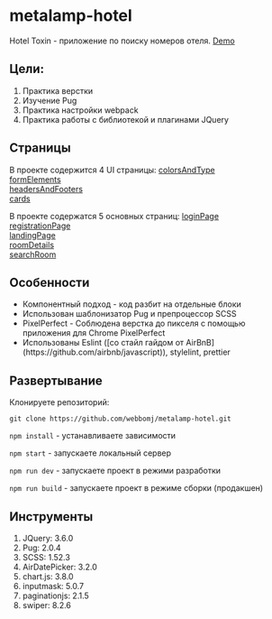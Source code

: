 ﻿# metalamp-hotel

Hotel Toxin - приложение по поиску номеров отеля. [Demo](https://webbomj.github.io/metalamp-hotel)<br>

## Цели:

1. Практика верстки
2. Изучение Pug
3. Практика настройки webpack
4. Практика работы с библиотекой и плагинами JQuery

## Страницы

В проекте содержится 4 UI страницы:
[colorsAndType](https://webbomj.github.io/metalamp-hotel/colorsAndType.html)<br>
[formElements](https://webbomj.github.io/metalamp-hotel/formElements.html)<br>
[headersAndFooters](https://webbomj.github.io/metalamp-hotel/headersAndFooters.html)<br>
[cards](https://webbomj.github.io/metalamp-hotel/cards.html)<br>

В проекте содержатся 5 основных страниц:
[loginPage](https://webbomj.github.io/metalamp-hotel/loginPage.html)<br>
[registrationPage](https://webbomj.github.io/metalamp-hotel/registrationPage.html)<br>
[landingPage](https://webbomj.github.io/metalamp-hotel/landingPage.html)<br>
[roomDetails](https://webbomj.github.io/metalamp-hotel/roomDetails.html)<br>
[searchRoom](https://webbomj.github.io/metalamp-hotel/searchRoom.html)<br>

## Особенности

<ul>
<li>Компонентный подход - код разбит на отдельные блоки</li>
<li>Использован шаблонизатор Pug и препроцессор SCSS</li>
<li>PixelPerfect - Соблюдена верстка до пикселя с помощью приложения для Chrome PixelPerfect</li>
<li>Использованы Eslint ([со стайл гайдом от AirBnB](https://github.com/airbnb/javascript)), stylelint, prettier</li>
</ul>

## Развертывание

Клонируете репозиторий:<br>

```bush
git clone https://github.com/webbomj/metalamp-hotel.git
```

`npm install` - устанавливаете зависимости<br>

`npm start` - запускаете локальный сервер<br>

`npm run dev` - запускаете проект в режими разработки<br>

`npm run build` - запускаете проект в режимe сборки (продакшен)<br>

## Инструменты

1. JQuery: 3.6.0
2. Pug: 2.0.4
3. SCSS: 1.52.3
4. AirDatePicker: 3.2.0
5. chart.js: 3.8.0
6. inputmask: 5.0.7
7. paginationjs: 2.1.5
8. swiper: 8.2.6
